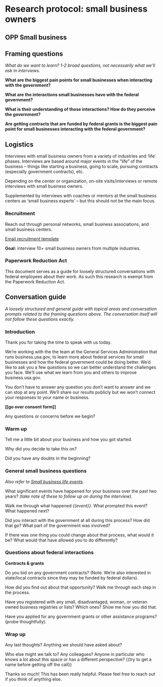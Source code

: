 # Research protocol: small business owners

## OPP Small business

## Framing questions

*What do we want to learn? 1-2 broad questions, not necessarily what we’ll ask in interviews.* 

**What are the biggest pain points for small businesses when interacting with the government?** 

**What are the interactions small businesses have with the federal government?** 

**What is their understanding of those interactions? How do they perceive the government?** 

**Are getting contracts that are funded by federal grants is the biggest pain point for small businesses interacting with the federal government?**

## Logistics

Interviews with small business owners from a variety of industries and ‘life’ phases. Interviews are based around major events in the “life” of the business – things like starting a business, going to scale, pursuing contracts (especially government contracts), etc. 

Depending on the center or organization, on-site visits/interviews or remote interviews with small business owners. 

Supplemented by interviews with coaches or mentors at the small business centers as ‘small business experts’ – but this should not be the main focus. 

### **Recruitment**

Reach out through personal networks, small business associations, and small business centers. 

[Email recruitment template](https://docs.google.com/document/d/1FsRfGdj7rjTQXIqTR_1f7mno3pyD1bCbuQ0dciwwHjc/edit#heading=h.izobogmec9o6)

**Goal:** interview 10+ small business owners from multiple industries. 

### **Paperwork Reduction Act**

This document serves as a guide for loosely structured conversations with federal employees about their work. As such this research is exempt from the Paperwork Reduction Act. 

## Conversation guide

*A loosely structured and general guide with topical areas and conversation prompts related to the framing questions above. The conversation itself will not follow these questions exactly.* 

### **Introduction**

Thank you for taking the time to speak with us today.

We’re working with the the team at the General Services Administration that runs business.usa.gov, to learn more about federal services for small businesses and how the federal government could be doing better. We’d like to ask you a few questions so we can better understand the challenges you face. We’ll use what we learn from you and others to improve business.usa.gov. 

You don’t have to answer any question you don’t want to answer and we can stop at any point.  We’ll share our results publicly but we won’t connect your responses to your name or business. 

**[[go over consent form]]**

Any questions or concerns before we begin? 

### **Warm up**

Tell me a little bit about your business and how you got started. 

Why did you decide to take this on? 

Did you have any doubts in the beginning? 

### **General small business questions**

*Also refer to [Small business life events](https://docs.google.com/document/d/1Qv0Cfy2T-18FGLI6lRNt2-W_vu7PSUNoEehxvQfnLzQ/edit).* 

What significant events have happened for your business over the past two years? *(take note of these to follow up on during the interview)*. 

Walk me through what happened *{{event}}*. What prompted this event? What happened next? 

Did you interact with the government at all during this process? How did that go? What part of the government was involved? 

If there was one thing you could change about that process, what would it be? What would that have allowed you to do differently? 

### **Questions about federal interactions** 

**Contracts & grants**

Do you bid on any government contracts? (Note: We’re also interested in state/local contracts since they may be funded by federal dollars). 

How did you find out about that opportunity? Walk me through each step in the process. 

Have you registered with any small, disadvantaged, woman, or veteran owned business registries or lists? Which ones? Show me how you did that. 

Have you applied for any government grants or other assistance programs? (probe thoughtfully). 

### **Wrap up**

Any last thoughts? Anything we should have asked about? 

Who else might we talk to? Any colleagues? Anyone in particular who knows a lot about this space or has a different perspective? {{try to get a name before getting off the call}}

Thanks so much! This has been really helpful. Please feel free to reach out if you think of anything else. 


